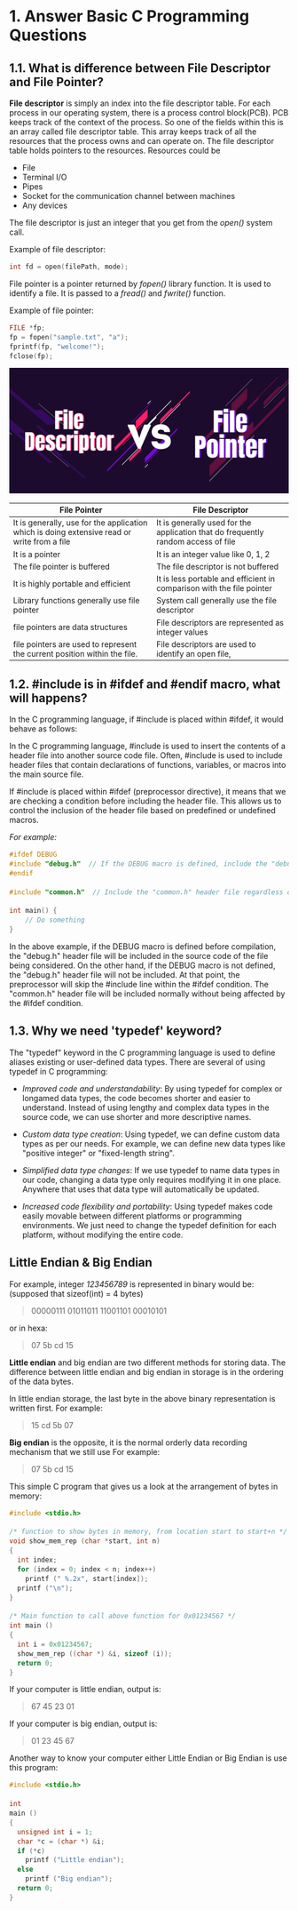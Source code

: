 # 1. Answer Basic C Programming Questions

## 1.1. **What is difference between File Descriptor and File Pointer?**

**File descriptor** is simply an index into the file descriptor table. For each process in our operating system, there is a process control block(PCB). PCB keeps track of the context of the process. So one of the fields within this is an array called file descriptor table.
This array keeps track of all the resources that the process owns and can operate on. The file descriptor table holds pointers to the resources. Resources could be
- File
- Terminal I/O
- Pipes
- Socket for the communication channel between machines
- Any devices

The file descriptor is just an integer that you get from the *open()* system call.

Example of file descriptor:
```c
int fd = open(filePath, mode);
```

File pointer is a pointer returned by *fopen()* library function. It is used to identify a file. It is passed to a *fread()* and *fwrite()* function.

Example of file pointer:
```c
FILE *fp;
fp = fopen("sample.txt", "a");
fprintf(fp, "welcome!");
fclose(fp);
```

![Alt text](images/fp&fd.png)



| File Pointer                                                                                | File Descriptor                                                                   |
| ------------------------------------------------------------------------------------------- | --------------------------------------------------------------------------------- |
| It is generally, use for the application which is doing extensive read or write from a file | It is generally used for the application that do frequently random access of file |
| It is a pointer                                                                             | It is an integer value like 0, 1, 2                                               |
| The file pointer is buffered                                                                | The file descriptor is not buffered                                               |
| It is highly portable and efficient                                                         | It is less portable and efficient in comparison with the file pointer             |
| Library functions generally use file pointer                                                | System call generally use the file descriptor                                     |
| file pointers are data structures                                                           | File descriptors are represented as integer values                                |
| file pointers are used to represent the current position within the file.                   | File descriptors are used to identify an open file,                               |

## 1.2. #include is in #ifdef and #endif macro, what will happens?

In the C programming language, if #include is placed within #ifdef, it would behave as follows:

In the C programming language, #include is used to insert the contents of a header file into another source code file. Often, #include is used to include header files that contain declarations of functions, variables, or macros into the main source file.

If #include is placed within #ifdef (preprocessor directive), it means that we are checking a condition before including the header file. This allows us to control the inclusion of the header file based on predefined or undefined macros.

*For example:*
```c
#ifdef DEBUG
#include "debug.h"  // If the DEBUG macro is defined, include the "debug.h" header file
#endif

#include "common.h"  // Include the "common.h" header file regardless of any condition

int main() {
    // Do something
}
```

In the above example, if the DEBUG macro is defined before compilation, the "debug.h" header file will be included in the source code of the file being considered. On the other hand, if the DEBUG macro is not defined, the "debug.h" header file will not be included. At that point, the preprocessor will skip the #include line within the #ifdef condition. The "common.h" header file will be included normally without being affected by the #ifdef condition.

## 1.3. Why we need 'typedef' keyword?
The "typedef" keyword in the C programming language is used to define aliases existing or user-defined data types. There are several of using typedef in C programming:

- *Improved code and understandability*: By using typedef for complex or longamed data types, the code becomes shorter and easier to understand. Instead of using lengthy and complex data types in the source code, we can use shorter and more descriptive names.

- *Custom data type creation*: Using typedef, we can define custom data types as per our needs. For example, we can define new data types like "positive integer" or "fixed-length string".

- *Simplified data type changes*: If we use typedef to name data types in our code, changing a data type only requires modifying it in one place. Anywhere that uses that data type will automatically be updated.

- *Increased code flexibility and portability*: Using typedef makes code easily movable between different platforms or programming environments. We just need to change the typedef definition for each platform, without modifying the entire code.

 
## Little Endian & Big Endian

For example, integer *123456789*  is represented in binary would be: (supposed that sizeof(int) = 4 bytes)
> 00000111 01011011 11001101 00010101

or in hexa:
> 07 5b cd 15

 **Little endian** and big endian are two different methods for storing data. The difference between little endian and big endian in storage is in the ordering of the data bytes.

In little endian storage, the last byte in the above binary representation is written first. For example:
>15 cd 5b 07

**Big endian** is the opposite, it is the normal orderly data recording mechanism that we still use
For example:
>07 5b cd 15

This simple C program that gives us a look at the arrangement of bytes in memory:

```c
#include <stdio.h>

/* function to show bytes in memory, from location start to start+n */
void show_mem_rep (char *start, int n)
{
  int index;
  for (index = 0; index < n; index++)
    printf (" %.2x", start[index]);
  printf ("\n");
}

/* Main function to call above function for 0x01234567 */
int main ()
{
  int i = 0x01234567;
  show_mem_rep ((char *) &i, sizeof (i));
  return 0;
}
```
If your computer is little endian, output is:
> 67 45 23 01

If your computer is big endian, output is: 
> 01 23 45 67

Another way to know your computer either Little Endian or Big Endian is use this program:
```c
#include <stdio.h>

int
main ()
{
  unsigned int i = 1;
  char *c = (char *) &i;
  if (*c)
    printf ("Little endian");
  else
    printf ("Big endian");
  return 0;
}
```






